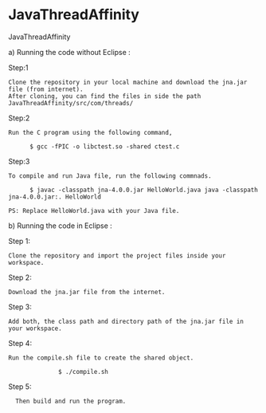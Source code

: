JavaThreadAffinity
==================

JavaThreadAffinity

a) Running the code without Eclipse :

Step:1

    Clone the repository in your local machine and download the jna.jar file (from internet).
    After cloning, you can find the files in side the path JavaThreadAffinity/src/com/threads/

Step:2

    Run the C program using the following command,
    
          $ gcc -fPIC -o libctest.so -shared ctest.c
          
Step:3

    To compile and run Java file, run the following commnads.
    
          $ javac -classpath jna-4.0.0.jar HelloWorld.java java -classpath jna-4.0.0.jar:. HelloWorld
          
    PS: Replace HelloWorld.java with your Java file.
    

b) Running the code in Eclipse :

Step 1:

    Clone the repository and import the project files inside your workspace.
    
Step 2:

    Download the jna.jar file from the internet.
    
Step 3:

    Add both, the class path and directory path of the jna.jar file in your workspace.

Step 4:

    Run the compile.sh file to create the shared object.
    
                  $ ./compile.sh

Step 5:
      
      Then build and run the program.
